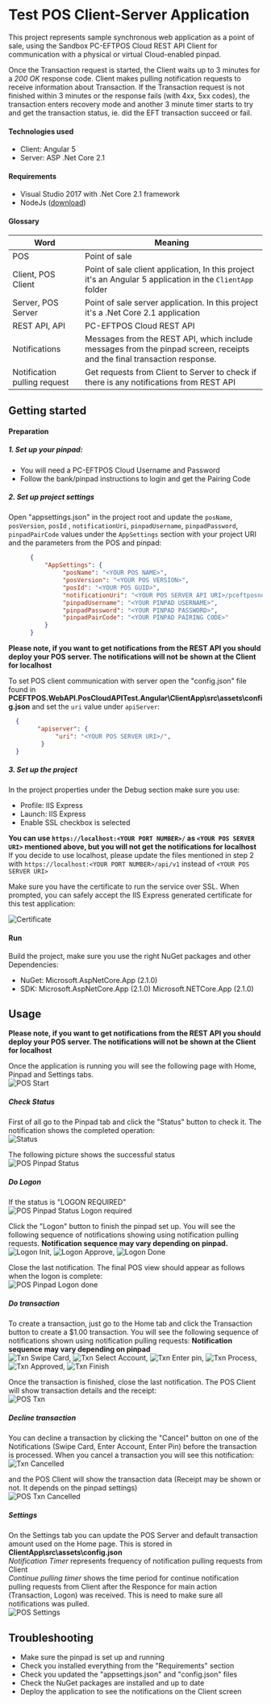 ﻿
# __Test POS Client-Server Application__

This project represents sample synchronous web application as a point of sale, using the Sandbox PC-EFTPOS Cloud REST API Client for communication with a physical or virtual Cloud-enabled pinpad.

Once the Transaction request is started, the Client waits up to 3 minutes for a *200 OK* response code. Client makes pulling notification requests to receive information about Transaction. If the Transaction request is not finished within 3 minutes or the response fails (with 4xx, 5xx codes), the transaction enters recovery mode and another 3 minute timer starts to try and get the transaction status, ie. did the EFT transaction succeed or fail.

#### Technologies used
- Client: Angular 5
- Server: ASP .Net Core 2.1

#### Requirements
- Visual Studio 2017 with .Net Core 2.1 framework
- NodeJs ([download](https://nodejs.org/en/download/))

#### Glossary
|         Word            |                               Meaning                                 |
| ------------------------|-----------------------------------------------------------------------|
| POS                     | Point of sale                                                         |
| Client, POS Client      | Point of sale client application, In this project it's an Angular 5 application in the `ClientApp` folder |
| Server, POS Server      | Point of sale server application. In this project it's a .Net Core 2.1 application|
| REST API, API           | PC-EFTPOS Cloud REST API                                              |
| Notifications           | Messages from the REST API, which include messages from the pinpad screen, receipts and the final transaction response.               |
| Notification pulling request | Get requests from Client to Server to check if there is any notifications from REST API |

## __Getting started__
#### Preparation
##### 1. Set up your pinpad:
* You will need a PC-EFTPOS Cloud Username and Password
* Follow the bank/pinpad instructions to login and get the Pairing Code
##### 2. Set up project settings
Open "appsettings.json" in the project root and update the `posName`, `posVersion`, `posId` , `notificationUri`, `pinpadUsername`, `pinpadPassword`, `pinpadPairCode` values under the `AppSettings` section with your project URI and the parameters from the POS and pinpad:
```json
      {
	      "AppSettings": {
			   "posName": "<YOUR POS NAME>",
			   "posVersion": "<YOUR POS VERSION>",
			   "posId": "<YOUR POS GUID>",
			   "notificationUri": "<YOUR POS SERVER API URI>/pceftposnotify/{{sessionid}}/{{type}}",
			   "pinpadUsername": "<YOUR PINPAD USERNAME>",
			   "pinpadPassword": "<YOUR PINPAD PASSWORD>",
			   "pinpadPairCode": "<YOUR PINPAD PAIRING CODE>"
          }
      }
```
        
__Please note, if you want to get notifications from the REST API you should deploy your POS server. The notifications will not be shown at the Client for localhost__
     
To set POS client communication with server open the "config.json" file found in **PCEFTPOS.WebAPI.PosCloudAPITest.Angular\ClientApp\src\assets\config.json** and set the `uri` value under `apiServer`:
 ```json
   {
         "apiserver": {
              "uri": "<YOUR POS SERVER URI>/",
          }
   }
```

##### 3. Set up the project
In the project properties under the Debug section make sure you use:
* Profile: IIS Express
* Launch: IIS Express
* Enable SSL checkbox is selected
    
__You can use `https://localhost:<YOUR PORT NUMBER>/` as `<YOUR POS SERVER URI>` mentioned above, but you will not get the notifications for localhost__
If you decide to use localhost, please update the files mentioned in step 2 with `https://localhost:<YOUR PORT NUMBER>/api/v1` instead of `<YOUR POS SERVER URI>`

Make sure you have the certificate to run the service over SSL. When prompted, you can safely accept the IIS Express generated certificate for this test application:

![Certificate](Docs/certificate.png)

#### Run
Build the project, make sure you use the right NuGet packages and other Dependencies:
* NuGet:
    Microsoft.AspNetCore.App (2.1.0)
* SDK:
    Microsoft.AspNetCore.App (2.1.0)
    Microsoft.NETCore.App (2.1.0)

## __Usage__
__Please note, if you want to get notifications from the REST API you should deploy your POS server. The notifications will not be shown at the Client for localhost__

Once the application is running you will see the following page with Home, Pinpad and Settings tabs.<br/>
![POS Start](Docs/pos_txn.png)

##### Check Status
First of all go to the Pinpad tab and click the "Status" button to check it. The notification shows the completed operation:<br/>
![Status](Docs/notification_status.png)

The following picture shows the successful status<br/>
![POS Pinpad Status](Docs/pos_pinpad_status.png)

##### Do Logon
If the status is "LOGON REQUIRED"<br/>
![POS Pinpad Status Logon required](Docs/pos_logon_required.png)

Click the "Logon" button to finish the pinpad set up. You will see the following sequence of notifications showing using notification pulling requests.
__Notification sequence may vary depending on pinpad.__<br/>
![Logon Init](Docs/notification_logon.png),   ![Logon Approve](Docs/notification_approve.png),   ![Logon Done](Docs/notification_logon_done.png)

Close the last notification. The final POS view should appear as follows when the logon is complete:<br/>
![POS Pinpad Logon done](Docs/pos_logon_done.png)

##### Do transaction
To create a transaction, just go to the Home tab and click the Transaction button to create a $1.00 transaction. You will see the following sequence of notifications shown using notification pulling requests:
__Notification sequence may vary depending on pinpad__<br/>
![Txn Swipe Card](Docs/notification_swipe_card.png), ![Txn Select Account](Docs/notification_enter_acc.png), ![Txn Enter pin](Docs/notification_enter_pin.png), ![Txn Process](Docs/notification_wait.png), ![Txn Approved](Docs/notification_approve.png), ![Txn Finish](Docs/notification_finish.png)

Once the transaction is finished, close the last notification. The POS Client will show transaction details and the receipt:<br/>
![POS Txn](Docs/pos_txn_done.png)

##### Decline transaction
You can decline a transaction by clicking the "Cancel" button on one of the Notifications (Swipe Card, Enter Account, Enter Pin) before the transaction is processed. When you cancel a transaction you will see this notification: <br/>
![Txn Cancelled](Docs/notification_txn_cancelled.png)

and the POS Client will show the transaction data (Receipt may be shown or not. It depends on the pinpad settings)<br/>
![POS Txn Cancelled](Docs/pos_txn_cancelled.png)

##### Settings
On the Settings tab you can update the POS Server and default transaction amount used on the Home page. This is stored in **ClientApp\src\assets\config.json**<br/>
*Notification Timer* represents frequency of notification pulling requests from Client<br/>
*Continue pulling timer* shows the time period for continue notification pulling requests from Client after the Responce for main action (Transaction, Logon) was received. This is need to make sure all notifications was pulled.<br/>
![POS Settings](Docs/pos_settings.png)

## __Troubleshooting__
* Make sure the pinpad is set up and running
* Check you installed everything from the "Requirements" section
* Check you updated the "appsettings.json" and "config.json" files
* Check the NuGet packages are installed and up to date
* Deploy the application to see the notifications on the Client screen